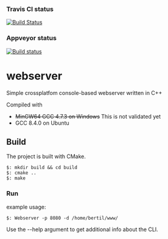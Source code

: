 ### Travis CI status
[![Build Status](https://travis-ci.org/hallos/webserver.svg?branch=crosscompatible)](https://travis-ci.org/hallos/webserver)

### Appveyor status
[![Build status](https://ci.appveyor.com/api/projects/status/l7my4r7wh10f0coh?svg=true)](https://ci.appveyor.com/project/hallos/webserver)


# webserver
Simple crossplatfom console-based webserver written in C++

Compiled with 
* ~~MinGW64 GCC 4.7.3 on Windows~~ This is not validated yet
* GCC 8.4.0 on Ubuntu

## Build
The project is built with CMake.  
```
$: mkdir build && cd build  
$: cmake ..  
$: make  
```

### Run

example usage:
```
$: Webserver -p 8080 -d /home/bertil/www/
```
  
Use the --help argument to get additional info about the CLI.
